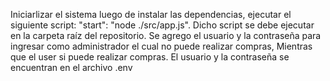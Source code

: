 Iniciarlizar el sistema luego de instalar las dependencias, ejecutar el siguiente script: "start": "node ./src/app.js". Dicho script se debe ejecutar en la carpeta raíz del repositorio.
Se agrego el usuario y la contraseña para ingresar como administrador el cual no puede realizar compras, Mientras que el user si puede realizar compras. El usuario y la contraseña se encuentran en el archivo .env

